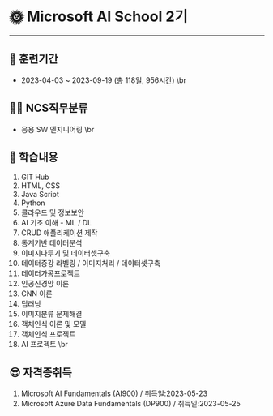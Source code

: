 # 🌞 Microsoft AI School 2기
---
## 📆 훈련기간
- 2023-04-03 ~ 2023-09-19 (총 118일, 956시간)
\br
## 👩‍🎓 NCS직무분류
- 응용 SW 엔지니어링
\br
## 📝 학습내용
1. GIT Hub
2. HTML, CSS
3. Java Script
4. Python
5. 클라우드 및 정보보안
6. AI 기초 이해 - ML / DL
7. CRUD 애플리케이션 제작
8. 통계기반 데이터분석
9. 이미지다루기 및 데이터셋구축
10. 데이터증강 라벨링 / 이미지처리 / 데이터셋구축
11. 데이터가공프로젝트
12. 인공신경망 이론
13. CNN 이론
14. 딥러닝
15. 이미지분류 문제해결
16. 객체인식 이론 및 모델
17. 객체인식 프로젝트
18. AI 프로젝트
\br
## 😎 자격증취득
1. Microsoft AI Fundamentals (AI900) / 취득일:2023-05-23
2. Microsoft Azure Data Fundamentals (DP900) / 취득일:2023-05-25
